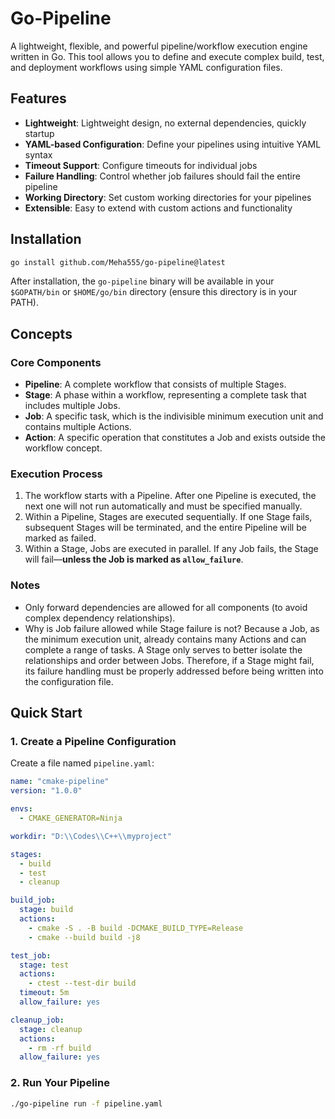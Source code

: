 # Go-Pipeline

A lightweight, flexible, and powerful pipeline/workflow execution engine written in Go. This tool allows you to define and execute complex build, test, and deployment workflows using simple YAML configuration files.

## Features

- **Lightweight**: Lightweight design, no external dependencies, quickly startup
- **YAML-based Configuration**: Define your pipelines using intuitive YAML syntax
- **Timeout Support**: Configure timeouts for individual jobs
- **Failure Handling**: Control whether job failures should fail the entire pipeline
- **Working Directory**: Set custom working directories for your pipelines
- **Extensible**: Easy to extend with custom actions and functionality

## Installation

```bash
go install github.com/Meha555/go-pipeline@latest
```

After installation, the `go-pipeline` binary will be available in your `$GOPATH/bin` or `$HOME/go/bin` directory (ensure this directory is in your PATH).

## Concepts

### Core Components

- **Pipeline**: A complete workflow that consists of multiple Stages.
- **Stage**: A phase within a workflow, representing a complete task that includes multiple Jobs.
- **Job**: A specific task, which is the indivisible minimum execution unit and contains multiple Actions.
- **Action**: A specific operation that constitutes a Job and exists outside the workflow concept.

### Execution Process

1. The workflow starts with a Pipeline. After one Pipeline is executed, the next one will not run automatically and must be specified manually.
2. Within a Pipeline, Stages are executed sequentially. If one Stage fails, subsequent Stages will be terminated, and the entire Pipeline will be marked as failed.
3. Within a Stage, Jobs are executed in parallel. If any Job fails, the Stage will fail—**unless the Job is marked as `allow_failure`**.

### Notes

- Only forward dependencies are allowed for all components (to avoid complex dependency relationships).
- Why is Job failure allowed while Stage failure is not? Because a Job, as the minimum execution unit, already contains many Actions and can complete a range of tasks. A Stage only serves to better isolate the relationships and order between Jobs. Therefore, if a Stage might fail, its failure handling must be properly addressed before being written into the configuration file.

## Quick Start

### 1. Create a Pipeline Configuration

Create a file named `pipeline.yaml`:

```yaml
name: "cmake-pipeline"
version: "1.0.0"

envs:
  - CMAKE_GENERATOR=Ninja

workdir: "D:\\Codes\\C++\\myproject"

stages:
  - build
  - test
  - cleanup

build_job:
  stage: build
  actions:
    - cmake -S . -B build -DCMAKE_BUILD_TYPE=Release
    - cmake --build build -j8

test_job:
  stage: test
  actions:
    - ctest --test-dir build
  timeout: 5m
  allow_failure: yes

cleanup_job:
  stage: cleanup
  actions:
    - rm -rf build
  allow_failure: yes
```

### 2. Run Your Pipeline

```bash
./go-pipeline run -f pipeline.yaml
```
